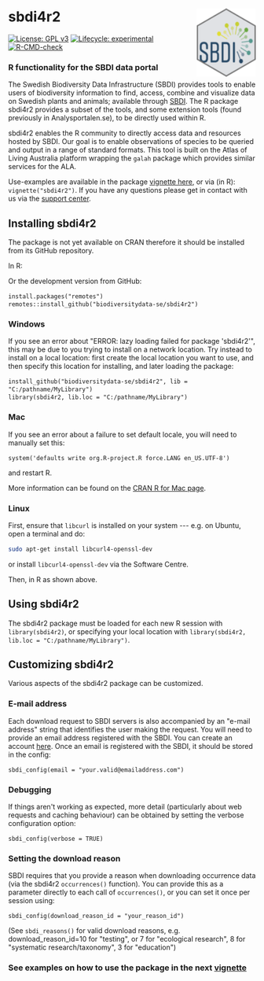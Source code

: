 # sbdi4r2 <img src="https://github.com/biodiversitydata-se/sbdi4r2/raw/master/man/figures/sbdi.png" align="right" width="120"/>

[![License: GPL
v3](https://img.shields.io/badge/License-GPLv3-blue.svg)](https://www.gnu.org/licenses/gpl-3.0)
[![Lifecycle:
experimental](https://img.shields.io/badge/lifecycle-maturing-blue.svg)](https://www.tidyverse.org/lifecycle/#maturing)
[![R-CMD-check](https://github.com/biodiversitydata-se/sbdi4r2/workflows/R-CMD-check/badge.svg)](https://github.com/biodiversitydata-se/sbdi4r2/actions)

### R functionality for the SBDI data portal

The Swedish Biodiversity Data Infrastructure (SBDI) provides tools to
enable users of biodiversity information to find, access, combine and
visualize data on Swedish plants and animals; available through
[SBDI](https://biodiversitydata.se/). The R package sbdi4r2 provides a
subset of the tools, and some extension tools (found previously in
Analysportalen.se), to be directly used within R.

sbdi4r2 enables the R community to directly access data and resources
hosted by SBDI. Our goal is to enable observations of species to be
queried and output in a range of standard formats. This tool is built on
the Atlas of Living Australia platform wrapping the `galah` package
which provides similar services for the ALA.

Use-examples are available in the package [vignette
here](https://biodiversitydata-se.github.io/sbdi4r2/articles/sbdi4r2.html),
or via (in R): `vignette("sbdi4r2")`. If you have any questions please
get in contact with us via the [support
center](https://docs.biodiversitydata.se/support/).

## Installing sbdi4r2

The package is not yet available on CRAN therefore it should be
installed from its GitHub repository.

In R:

Or the development version from GitHub:

```{r}
install.packages("remotes") 
remotes::install_github("biodiversitydata-se/sbdi4r2")
```

### Windows

If you see an error about "ERROR: lazy loading failed for package
'sbdi4r2'", this may be due to you trying to install on a network
location. Try instead to install on a local location: first create the
local location you want to use, and then specify this location for
installing, and later loading the package:

```{r}
install_github("biodiversitydata-se/sbdi4r2", lib = "C:/pathname/MyLibrary")
library(sbdi4r2, lib.loc = "C:/pathname/MyLibrary")
```

### Mac

If you see an error about a failure to set default locale, you will need
to manually set this:

```{r}
system('defaults write org.R-project.R force.LANG en_US.UTF-8')
```

and restart R.

More information can be found on the [CRAN R for Mac
page](https://cran.r-project.org/bin/macosx/RMacOSX-FAQ.html#Internationalization-of-the-R_002eapp).

### Linux

First, ensure that `libcurl` is installed on your system --- e.g. on
Ubuntu, open a terminal and do:

``` bash
sudo apt-get install libcurl4-openssl-dev
```

or install `libcurl4-openssl-dev` via the Software Centre.

Then, in R as shown above.

## Using sbdi4r2

The sbdi4r2 package must be loaded for each new R session with
`library(sbdi4r2)`, or specifying your local location with
`library(sbdi4r2, lib.loc = "C:/pathname/MyLibrary")`.

## Customizing sbdi4r2

Various aspects of the sbdi4r2 package can be customized.

### E-mail address

Each download request to SBDI servers is also accompanied by an "e-mail
address" string that identifies the user making the request. You will
need to provide an email address registered with the SBDI. You can
create an account [here](https://auth.biodiversitydata.se/cas/login).
Once an email is registered with the SBDI, it should be stored in the
config:

```{r}
sbdi_config(email = "your.valid@emailaddress.com")
```

### Debugging

If things aren't working as expected, more detail (particularly about
web requests and caching behaviour) can be obtained by setting the
verbose configuration option:

```{r}
sbdi_config(verbose = TRUE)
```

### Setting the download reason

SBDI requires that you provide a reason when downloading occurrence data
(via the sbdi4r2 `occurrences()` function). You can provide this as a
parameter directly to each call of `occurrences()`, or you can set it
once per session using:

```{r}
sbdi_config(download_reason_id = "your_reason_id")
```

(See `sbdi_reasons()` for valid download reasons, e.g.
download_reason_id=10 for "testing", or 7 for "ecological research", 8
for "systematic research/taxonomy", 3 for "education")

### See examples on how to use the package in the next [vignette](https://biodiversitydata-se.github.io/sbdi4r2/articles/sbdi4r2.html)
